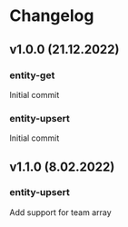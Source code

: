 # Changelog

## v1.0.0 (21.12.2022)

### entity-get

Initial commit

### entity-upsert

Initial commit

## v1.1.0 (8.02.2022)

### entity-upsert

Add support for team array
